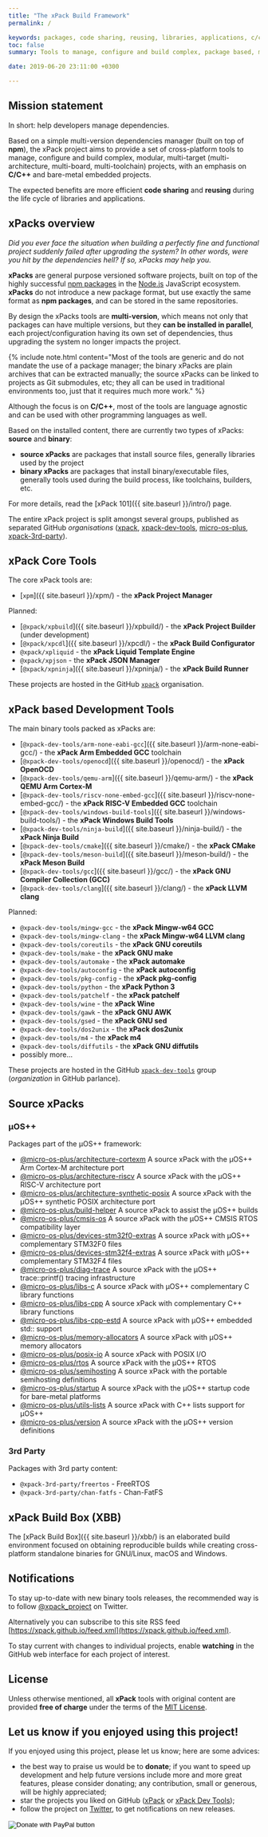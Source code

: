 ```yaml
---
title: "The xPack Build Framework"
permalink: /

keywords: packages, code sharing, reusing, libraries, applications, c/c++, embedded
toc: false
summary: Tools to manage, configure and build complex, package based, multi-target projects.

date: 2019-06-20 23:11:00 +0300

---
```


## Mission statement

In short: help developers manage dependencies.

Based on a simple multi-version dependencies manager
(built on top of **npm**),
the xPack project aims to provide a set of cross-platform tools
to manage, configure and build complex,
modular, multi-target (multi-architecture, multi-board, multi-toolchain)
projects, with an emphasis on **C/C++** and
bare-metal embedded projects.

The expected benefits are more efficient **code sharing** and
**reusing** during the life cycle of libraries and applications.

## xPacks overview

_Did you ever face the situation when building a perfectly fine and
functional project suddenly failed after
upgrading the system? In other words, were you hit by the dependencies
hell? If so, xPacks may help you._

**xPacks** are general purpose versioned software projects,
built on top of the highly successful
[npm packages](https://docs.npmjs.com/getting-started/what-is-npm)
in the [Node.js](https://nodejs.org/en/) JavaScript ecosystem.
**xPacks** do not introduce a new package format, but use
exactly the same format as **npm packages**, and can be
stored in the same repositories.

By design the xPacks tools are **multi-version**, which means
not only that packages can have
multiple versions, but they **can be installed in parallel**, each
project/configuration having its own set of dependencies,
thus upgrading the system no longer impacts the project.

{% include note.html content="Most of the tools are generic and do not
mandate the use of a package manager; the binary xPacks are plain archives
that can be extracted manually; the source xPacks can be linked to
projects as Git submodules, etc; they all can be used in traditional
environments too, just that it requires much more work." %}

Although the focus is on **C/C++**, most of the tools are language agnostic
and can be used with other programming languages as well.

Based on the installed content, there are currently two
types of xPacks: **source** and **binary**:

- **source xPacks** are packages that install source files,
generally libraries used by the project
- **binary xPacks** are packages that install binary/executable files,
generally tools used during the build process, like toolchains,
builders, etc.

For more details, read the [xPack 101]({{ site.baseurl }}/intro/) page.

The entire xPack project is split amongst several groups,
published as separated GitHub _organisations_
([xpack](https://github.com/xpack),
[xpack-dev-tools](https://github.com/xpack-dev-tools),
[micro-os-plus](https://github.com/micro-os-plus/),
[xpack-3rd-party](https://github.com/xpack-3rd-party)).

## xPack Core Tools

The core xPack tools are:

- [`xpm`]({{ site.baseurl }}/xpm/) - the **xPack Project Manager**

Planned:

- [`@xpack/xpbuild`]({{ site.baseurl }}/xpbuild/) - the **xPack Project Builder** (under development)
- [`@xpack/xpcdl`]({{ site.baseurl }}/xpcdl/) - the **xPack Build Configurator**
- `@xpack/xpliquid` - the **xPack Liquid Template Engine**
- `@xpack/xpjson` - the **xPack JSON Manager**
- [`@xpack/xpninja`]({{ site.baseurl }}/xpninja/) - the **xPack Build Runner**

These projects are hosted in the GitHub
[`xpack`](https://github.com/xpack) organisation.

## xPack based Development Tools

The main binary tools packed as xPacks are:

- [`@xpack-dev-tools/arm-none-eabi-gcc`]({{ site.baseurl }}/arm-none-eabi-gcc/) - the **xPack Arm Embedded GCC** toolchain
- [`@xpack-dev-tools/openocd`]({{ site.baseurl }}/openocd/) - the **xPack OpenOCD**
- [`@xpack-dev-tools/qemu-arm`]({{ site.baseurl }}/qemu-arm/) - the **xPack QEMU Arm Cortex-M**
- [`@xpack-dev-tools/riscv-none-embed-gcc`]({{ site.baseurl }}/riscv-none-embed-gcc/) - the **xPack RISC-V Embedded GCC** toolchain
- [`@xpack-dev-tools/windows-build-tools`]({{ site.baseurl }}/windows-build-tools/) - the **xPack Windows Build Tools**
- [`@xpack-dev-tools/ninja-build`]({{ site.baseurl }}/ninja-build/) - the **xPack Ninja Build**
- [`@xpack-dev-tools/cmake`]({{ site.baseurl }}/cmake/) - the **xPack CMake**
- [`@xpack-dev-tools/meson-build`]({{ site.baseurl }}/meson-build/) - the **xPack Meson Build**
- [`@xpack-dev-tools/gcc`]({{ site.baseurl }}/gcc/) - the **xPack GNU Compiler Collection (GCC)**
- [`@xpack-dev-tools/clang`]({{ site.baseurl }}/clang/) - the **xPack LLVM clang**

Planned:

- `@xpack-dev-tools/mingw-gcc` - the **xPack Mingw-w64 GCC**
- `@xpack-dev-tools/mingw-clang` - the **xPack Mingw-w64 LLVM clang**
- `@xpack-dev-tools/coreutils` - the **xPack GNU coreutils**
- `@xpack-dev-tools/make` - the **xPack GNU make**
- `@xpack-dev-tools/automake` - the **xPack automake**
- `@xpack-dev-tools/autoconfig` - the **xPack autoconfig**
- `@xpack-dev-tools/pkg-config` - the **xPack pkg-config**
- `@xpack-dev-tools/python` - the **xPack Python 3**
- `@xpack-dev-tools/patchelf` - the **xPack patchelf**
- `@xpack-dev-tools/wine` - the **xPack Wine**
- `@xpack-dev-tools/gawk` - the **xPack GNU AWK**
- `@xpack-dev-tools/gsed` - the **xPack GNU sed**
- `@xpack-dev-tools/dos2unix` - the **xPack dos2unix**
- `@xpack-dev-tools/m4` - the **xPack m4**
- `@xpack-dev-tools/diffutils` - the **xPack GNU diffutils**
- possibly more...

These projects are hosted in the GitHub
[`xpack-dev-tools`](https://github.com/xpack-dev-tools) group
(_organization_ in GitHub parlance).

## Source xPacks

### µOS++

Packages part of the µOS++ framework:

- [@micro-os-plus/architecture-cortexm](https://github.com/micro-os-plus/architecture-cortexm-xpack)
  A source xPack with the µOS++ Arm Cortex-M architecture port
- [@micro-os-plus/architecture-riscv](https://github.com/micro-os-plus/architecture-riscv-xpack)
  A source xPack with the µOS++ RISC-V architecture port
- [@micro-os-plus/architecture-synthetic-posix](https://github.com/micro-os-plus/architecture-synthetic-posix-xpack)
  A source xPack with the µOS++ synthetic POSIX architecture port
- [@micro-os-plus/build-helper](https://github.com/micro-os-plus/build-helper-xpack)
  A source xPack to assist the µOS++ builds
- [@micro-os-plus/cmsis-os](https://github.com/micro-os-plus/cmsis-os-xpack)
  A source xPack with the µOS++ CMSIS RTOS compatibility layer
- [@micro-os-plus/devices-stm32f0-extras](https://github.com/micro-os-plus/devices-stm32f0-extras-xpack)
  A source xPack with µOS++ complementary STM32F0 files
- [@micro-os-plus/devices-stm32f4-extras](https://github.com/micro-os-plus/devices-stm32f4-extras-xpack)
  A source xPack with µOS++ complementary STM32F4 files
- [@micro-os-plus/diag-trace](https://github.com/micro-os-plus/diag-trace-xpack)
  A source xPack with the µOS++ trace::printf() tracing infrastructure
- [@micro-os-plus/libs-c](https://github.com/micro-os-plus/libs-c-xpack)
  A source xPack with µOS++ complementary C library functions
- [@micro-os-plus/libs-cpp](https://github.com/micro-os-plus/libs-cpp-xpack)
  A source xPack with complementary C++ library functions
- [@micro-os-plus/libs-cpp-estd](https://github.com/micro-os-plus/libs-cpp-estd-xpack)
  A source xPack with µOS++ embedded std:: support
- [@micro-os-plus/memory-allocators](https://github.com/micro-os-plus/memory-allocators-xpack)
  A source xPack with µOS++ memory allocators
- [@micro-os-plus/posix-io](https://github.com/micro-os-plus/posix-io-xpack)
  A source xPack with POSIX I/O
- [@micro-os-plus/rtos](https://github.com/micro-os-plus/rtos-xpack)
  A source xPack with the µOS++ RTOS
- [@micro-os-plus/semihosting](https://github.com/micro-os-plus/semihosting-xpack)
  A source xPack with the portable semihosting definitions
- [@micro-os-plus/startup](https://github.com/micro-os-plus/startup-xpack)
  A source xPack with the µOS++ startup code for bare-metal platforms
- [@micro-os-plus/utils-lists](https://github.com/micro-os-plus/utils-lists-xpack)
  A source xPack with C++ lists support for µOS++
- [@micro-os-plus/version](https://github.com/micro-os-plus/version-xpack)
  A source xPack with the µOS++ version definitions

### 3rd Party

Packages with 3rd party content:

- `@xpack-3rd-party/freertos` - FreeRTOS
- `@xpack-3rd-party/chan-fatfs` - Chan-FatFS

## xPack Build Box (XBB)

The [xPack Build Box]({{ site.baseurl }}/xbb/)
is an elaborated build environment focused on
obtaining reproducible builds while creating cross-platform standalone
binaries for GNU/Linux, macOS and Windows.

## Notifications

To stay up-to-date with new binary tools releases, the recommended way is
to follow [@xpack_project](https://twitter.com/xpack_project) on Twitter.

Alternatively you can subscribe to this site RSS feed
[https://xpack.github.io/feed.xml](https://xpack.github.io/feed.xml).

To stay current with changes to individual projects, enable **watching**
in the GitHub web interface for each project of interest.

## License

Unless otherwise mentioned, all **xPack** tools with original content
are provided **free of charge** under the terms of the
[MIT License](https://opensource.org/licenses/MIT).

## Let us know if you enjoyed using this project!

If you enjoyed using this project, please let us know; here are some advices:

- the best way to praise us would be to **donate**; if you want to speed
up development and help future versions include more and more great
features, please consider donating; any contribution, small or
generous, will be highly appreciated;
- star the projects you liked on GitHub ([xPack](https://github.com/xpack)
or [xPack Dev Tools](https://github.com/xpack-dev-tools/));
- follow the project on [Twitter](https://twitter.com/xpack_project),
to get notifications on new releases.

<form action="https://www.paypal.com/cgi-bin/webscr" method="post" target="_top">
<input type="hidden" name="cmd" value="_s-xclick" />
<input type="hidden" name="hosted_button_id" value="NXKFN7DJH8DJ6" />
<input type="image" src="https://www.paypalobjects.com/en_US/i/btn/btn_donateCC_LG.gif" border="0" name="submit" title="PayPal - The safer, easier way to pay online!" alt="Donate with PayPal button" />
<img alt="." border="0" src="https://www.paypal.com/en_US/i/scr/pixel.gif" width="1" height="1" />
</form>
